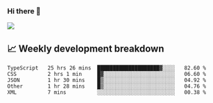 ### Hi there 👋
<img align="center" src="https://github-readme-stats.vercel.app/api?username=Tumao727&show_icons=true&hide_title=true&theme=dracula" />


## 📈 Weekly development breakdown
<!--START_SECTION:waka-->

```text
TypeScript   25 hrs 26 mins  ████████████████████▓░░░░   82.60 %
CSS          2 hrs 1 min     █▓░░░░░░░░░░░░░░░░░░░░░░░   06.60 %
JSON         1 hr 30 mins    █▒░░░░░░░░░░░░░░░░░░░░░░░   04.92 %
Other        1 hr 28 mins    █▒░░░░░░░░░░░░░░░░░░░░░░░   04.76 %
XML          7 mins          ░░░░░░░░░░░░░░░░░░░░░░░░░   00.38 %
```

<!--END_SECTION:waka-->